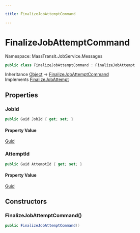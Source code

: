 ```yaml
---

title: FinalizeJobAttemptCommand

---
```


# FinalizeJobAttemptCommand

Namespace: MassTransit.JobService.Messages

```csharp
public class FinalizeJobAttemptCommand : FinalizeJobAttempt
```

Inheritance [Object](https://learn.microsoft.com/en-us/dotnet/api/system.object) → [FinalizeJobAttemptCommand](../masstransit-jobservice-messages/finalizejobattemptcommand)<br/>
Implements [FinalizeJobAttempt](../../masstransit-abstractions/masstransit-contracts-jobservice/finalizejobattempt)

## Properties

### **JobId**

```csharp
public Guid JobId { get; set; }
```

#### Property Value

[Guid](https://learn.microsoft.com/en-us/dotnet/api/system.guid)<br/>

### **AttemptId**

```csharp
public Guid AttemptId { get; set; }
```

#### Property Value

[Guid](https://learn.microsoft.com/en-us/dotnet/api/system.guid)<br/>

## Constructors

### **FinalizeJobAttemptCommand()**

```csharp
public FinalizeJobAttemptCommand()
```
